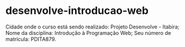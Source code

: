 # desenvolve-introducao-web
Cidade onde o curso está sendo realizado: Projeto Desenvolve - Itabira;
Nome da disciplina: Introdução à Programação Web;
Seu número de matrícula: PDITA879.

